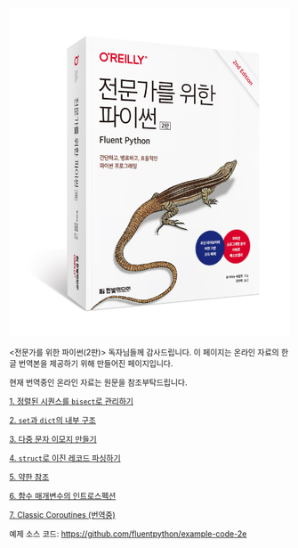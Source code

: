 ![](cover-2ed-kor.jpg)

<전문가를 위한 파이썬(2판)> 독자님들께 감사드립니다. 이 페이지는 온라인 자료의 한글 번역본을 제공하기 위해 만들어진 페이지입니다.

현재 번역중인 온라인 자료는 원문을 참조부탁드립니다.

[1. 정렬된 시퀀스를 `bisect`로 관리하기](./article1/article1.md)

[2. `set`과 `dict`의 내부 구조](./article2/article2.md)

[3. 다중 문자 이모지 만들기](./article3/article3.md)

[4. `struct`로 이진 레코드 파싱하기](./article4/article4.md)

[5. 약한 참조](./article5/article5.md)

[6. 함수 매개변수의 인트로스펙션](./article6/article6.md)

[7. Classic Coroutines (번역중)](https://www.fluentpython.com/extra/classic-coroutines/)


예제 소스 코드: https://github.com/fluentpython/example-code-2e
